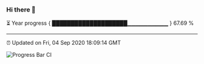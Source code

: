 ### Hi there 👋

⏳ Year progress { ████████████████████▁▁▁▁▁▁▁▁▁▁ } 67.69 %

---

⏰ Updated on Fri, 04 Sep 2020 18:09:14 GMT

![Progress Bar CI](https://github.com/liununu/liununu/workflows/Progress%20Bar%20CI/badge.svg)
